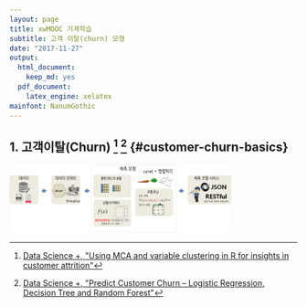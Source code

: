 ```yaml
---
layout: page
title: xwMOOC 기계학습
subtitle: 고객 이탈(churn) 모형
date: "2017-11-27"
output:
  html_document: 
    keep_md: yes
  pdf_document:
    latex_engine: xelatex
mainfont: NanumGothic
---
```

 




## 1. 고객이탈(Churn) [^mca-churn] [^logistic-churn] {#customer-churn-basics} 


[^mca-churn]: [Data Science +, "Using MCA and variable clustering in R for insights in customer attrition"](https://datascienceplus.com/using-mca-and-variable-clustering-in-r-for-insights-in-customer-attrition/)

[^logistic-churn]: [Data Science +, "Predict Customer Churn – Logistic Regression, Decision Tree and Random Forest"](https://datascienceplus.com/predict-customer-churn-logistic-regression-decision-tree-and-random-forest/)

<img src="fig/ml-churn-pipeline.png" alt="고객이탈 예측모형 개발 파이프라인" width="77%" />


